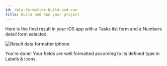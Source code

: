 ```yaml
---
id: data-formatter-build-and-run
title: Build and Run your project
---
```

Here is the final result in your iOS app with a Tasks list form and a Numbers detail form selected.

![Result data formatter iphone](assets/en/data-formatter/result-data-formatter-iphone.png)

You're done! Your fields are well formatted according to its defined type in Labels & Icons.